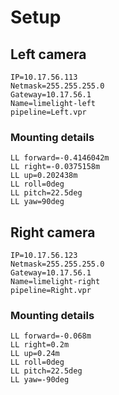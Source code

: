 # Setup

## Left camera

```
IP=10.17.56.113
Netmask=255.255.255.0
Gateway=10.17.56.1
Name=limelight-left
pipeline=Left.vpr
```

### Mounting details

```
LL forward=-0.4146042m
LL right=-0.0375158m
LL up=0.202438m
LL roll=0deg
LL pitch=22.5deg
LL yaw=90deg
```

## Right camera

```
IP=10.17.56.123
Netmask=255.255.255.0
Gateway=10.17.56.1
Name=limelight-right
pipeline=Right.vpr
```

### Mounting details

```
LL forward=-0.068m
LL right=0.2m
LL up=0.24m
LL roll=0deg
LL pitch=22.5deg
LL yaw=-90deg
```

